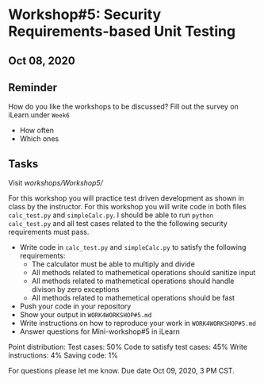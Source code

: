 # Workshop#5: Security Requirements-based Unit Testing 

## Oct 08, 2020 

## Reminder 

How do you like the workshops to be discussed? Fill out the survey on iLearn under `Week6` 
- How often 
- Which ones 

## Tasks 

Visit *workshops/Workshop5/* 

For this workshop you will practice test driven development as shown in class by the instructor. 
For this workshop you will write code in both files `calc_test.py` and `simpleCalc.py`. I should be able 
to run `python calc_test.py` and all test cases related to the the following security requirements must pass. 

- Write code in `calc_test.py` and `simpleCalc.py` to satisfy the following requirements:
    - The calculator must be able to multiply and divide 
    - All methods related to mathemetical operations should sanitize input 
    - All methods related to mathemetical operations should handle divison by zero exceptions 
    - All methods related to mathemetical operations should be fast 
- Push your code in your repository 
- Show your output in `WORK4WORKSHOP#5.md`
- Write instructions on how to reproduce your work  in `WORK4WORKSHOP#5.md`
- Answer questions for Mini-workshop#5 in iLearn


Point distribution: 
Test cases: 50% 
Code to satisfy test cases: 45% 
Write instructions:  4% 
Saving code:  1% 

For questions please let me know. Due date Oct 09, 2020, 3 PM CST. 

